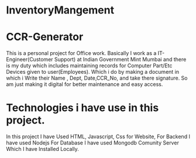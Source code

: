# InventoryMangement
# CCR-Generator
This is a personal project for Office work. Basically I work as a IT-Engineer(Customer Support) at Indian Government Mint Mumbai and there is my duty which includes maintaining records for Computer Part/Etc Devices given to user(Employees). Which i do by making a document in which i Write their Name , Dept, Date,CCR_No, and take there signature. So am just making it digital for better maintenance and easy access.


# Technologies i have use in this project. 

In this project I have Used HTML, Javascript, Css for Website, 
For Backend I have used Nodejs 
For Database I have used Mongodb Comunity Server Which I have Installed Locally.


